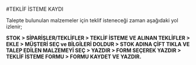 #TEKLİF İSTEME KAYDI

Talepte bulunulan malzemeler için teklif isteneceği zaman aşağıdaki yol izlenir;

**STOK > SİPARİŞLER/TEKLİFLER > TEKLİF İSTEME VE ALINAN TEKLİFLER > EKLE > MÜŞTERİ SEÇ ve BİLGİLERİ DOLDUR > STOK ADINA ÇİFT TIKLA VE TALEP EDİLEN MALZEMEYİ SEÇ > YAZDIR > FORM SEÇEREK YAZDIR > TEKLİF İSTEME FORMU > FORMU KAYDET VE YAZDIR.**